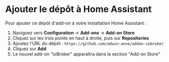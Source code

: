 # Ajouter le dépôt à Home Assistant

Pour ajouter ce dépôt d'add-on à votre installation Home Assistant :

1. Naviguez vers **Configuration** → **Add-ons** → **Add-on Store**
2. Cliquez sur les trois points en haut à droite, puis sur **Repositories**
3. Ajoutez l'URL du dépôt : `https://github.com/edwin-anne/addon-iobroker`
4. Cliquez sur **Add**
5. Le nouvel add-on "ioBroker" apparaîtra dans la section "Add-on Store" 